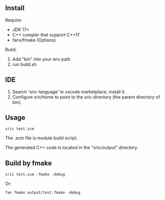 

## Install

Require:
- JDK 17+
- C++ compier that support C++17
- fanx/fmake (Options)

Build:
1. Add "bin" into your env path
2. run build.sh

## IDE

1. Search 'sric-language' in vscode marketplace, install it.
2. Configure sricHome to point to the sric directory (the parent directory of bin).


## Usage

```
sric test.scm
```

The .scm file is module build script.

The generated C++ code is located in the "sric/output" directory.


## Build by fmake
```
sric test.scm -fmake -debug
```
Or:
```
fan fmake output/test.fmake -debug
```
